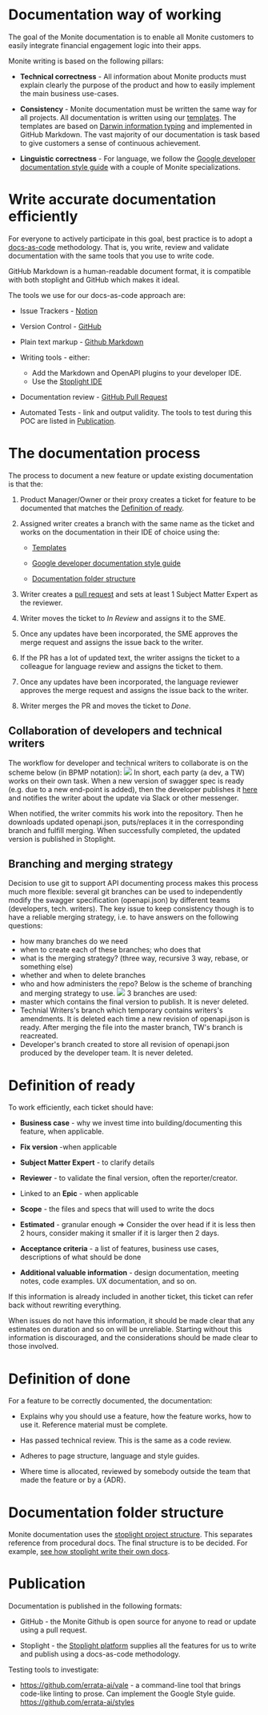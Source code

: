 
# Documentation way of working

The goal of the Monite documentation is to enable all Monite
customers to easily integrate financial engagement logic into their apps.

Monite writing is based on the following pillars:

-   **Technical correctness** - All information about Monite products
    must explain clearly the purpose of the product and how to easily
    implement the main business use-cases.

-   **Consistency** - Monite documentation must be written the same
    way for all projects. All documentation is written using our
    [templates](templates/README.md). The templates are based on
    [Darwin information typing](https://en.wikipedia.org/wiki/Darwin_Information_Typing_Architecture#Information_typing)
    and implemented in GitHub Markdown. The vast majority of our documentation is task based to give customers a sense of continuous achievement.

-   **Linguistic correctness** - For language, we follow the [Google
    developer documentation style guide](https://developers.google.com/style/highlights) with a couple of Monite specializations. 

# Write accurate documentation efficiently

For everyone to actively participate in this goal, best practice is to
adopt a [docs-as-code](https://docs-as-co.de/) methodology. That is, you
write, review and validate documentation with the same tools that you
use to write code.

GitHub Markdown is a human-readable document format, it is compatible with both stoplight and GitHub which makes it ideal. 

The tools we use for our docs-as-code approach are:

- Issue Trackers -
    [Notion](https://www.notion.so/monite/)

- Version Control -
    [GitHub](https://github.com/billy-the-fish/stoplight-play)

- Plain text markup -
    [Github Markdown](https://guides.github.com/features/mastering-markdown/)

- Writing tools - either:
  - Add the Markdown and OpenAPI plugins to your developer IDE.
  - Use the [Stoplight IDE](<link to final URL>)

- Documentation review - [GitHub Pull
    Request](https://docs.gitlab.com/ee/user/project/merge_requests/)

- Automated Tests - link and output validity. The tools to test during
    this POC are listed in [Publication](#publication).

# The documentation process

The process to document a new feature or update existing documentation
is that the:

1.  Product Manager/Owner or their proxy creates a ticket for feature to
    be documented that matches the [Definition of
    ready](#definition-of-ready).

2.  Assigned writer creates a branch with the same name as the ticket
    and works on the documentation in their IDE of choice using the:

    -   [Templates](templates/README.md)

    -   [Google developer documentation style
        guide](https://developers.google.com/style/highlights)

    -   [Documentation folder
        structure](#documentation-folder-structure)

3.  Writer creates a [pull
    request](https://docs.github.com/en/github/collaborating-with-pull-requests/incorporating-changes-from-a-pull-request/merging-a-pull-request) and sets at least 1 Subject Matter Expert as the reviewer.

4.  Writer moves the ticket to *In Review* and assigns it to the SME.

5.  Once any updates have been incorporated, the SME approves the merge
    request and assigns the issue back to the writer.

6.  If the PR has a lot of updated text, the writer assigns the ticket
    to a colleague for language review and assigns the ticket to them.

7.  Once any updates have been incorporated, the language reviewer
    approves the merge request and assigns the issue back to the
    writer.

8.  Writer merges the PR and moves the ticket to *Done*.

## Collaboration of developers and technical writers
The workflow for developer and technical writers to collaborate is on the scheme below (in BPMP notation):
![](../images/API_Documenting_Workflow.png)
In short, each party (a dev, a TW) works on their own task. When a new version of swagger spec is ready (e.g. due to a new end-point is added), then the developer publishes it [here](https://api.dev.monite.dev/partner-api/docs) and notifies the writer about the update via Slack or other messenger.

When notified, the writer commits his work into the repository. Then he downloads updated openapi.json, puts/replaces it in the corresponding branch and fulfill merging. When successfully completed, the updated version is published in Stoplight.

## Branching and merging strategy
Decision to use git to support API documenting process makes this process much more flexible: several git branches can be used to independently modify the swagger specification (openapi.json) by different teams (developers, tech. writers). The key issue to keep consistency though is to have a reliable merging strategy, i.e. to have answers on the following questions:
- how many branches do we need
- when to create each of these branches; who does that
- what is the merging strategy? (three way, recursive 3 way, rebase, or something else)
- whether and when to delete branches
- who and how administers the repo?
Below is the scheme of branching and merging strategy to use.
![](../images/Branching_merging_strategy.png)
3 branches are used:
- master which contains the final version to publish. It is never deleted.
- Technial Writers's branch which temporary contains writers's amendments. It is deleted each time a new revision of openapi.json is ready. After merging the file into the master branch, TW's branch is reacreated.
- Developer's branch created to store all revision of openapi.json produced by the developer team. It is never deleted.

# Definition of ready

To work efficiently, each ticket should have:

-   **Business case** - why we invest time into building/documenting
    this feature, when applicable.

-   **Fix version** -when applicable

-   **Subject Matter Expert** - to clarify details

-   **Reviewer** - to validate the final version, often the
    reporter/creator.

-   Linked to an **Epic** - when applicable

-   **Scope** - the files and specs that will used to write the docs

-   **Estimated** - granular enough ⇒ Consider the over head if it is
    less then 2 hours, consider making it smaller if it is larger then 2
    days.

-   **Acceptance criteria** - a list of features, business use cases,
    descriptions of what should be done

-   **Additional valuable information** - design documentation, meeting
    notes, code examples. UX documentation, and so on.

If this information is already included in another ticket, this ticket
can refer back without rewriting everything.

When issues do not have this information, it should be made clear that
any estimates on duration and so on will be unreliable. Starting without
this information is discouraged, and the considerations should be made
clear to those involved.

# Definition of done

For a feature to be correctly documented, the documentation:

-   Explains why you should use a feature, how the feature works, how to
    use it. Reference material must be complete.

-   Has passed technical review. This is the same as a code review.

-   Adheres to page structure, language and style guides.

-   Where time is allocated, reviewed by somebody outside the team that
    made the feature or by a {ADR}.

# Documentation folder structure

Monite documentation uses the [stoplight project structure](https://meta.stoplight.io/docs/studio/ZG9jOjY0-working-with-projects#project-structure). This separates reference from procedural docs. The final structure is to be decided. For example, [see how stoplight write their own docs](https://github.com/stoplightio/platform-docs).

# Publication

Documentation is published in the following formats:

-   GitHub - the Monite Github is open source for anyone to read or update using a pull request. 

-   Stoplight - the [Stoplight platform](https://meta.stoplight.io/docs/platform/ZG9jOjIwNjk2MQ-welcome-to-the-stoplight-docs) supplies all the features for us to write and publish using a docs-as-code methodology. 

Testing tools to investigate:

-   <https://github.com/errata-ai/vale> - a command-line tool that
    brings code-like linting to prose. Can implement the Google Style
    guide. <https://github.com/errata-ai/styles>
